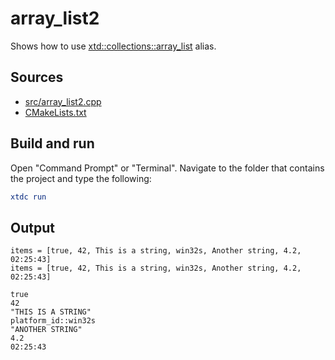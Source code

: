 # array_list2

Shows how to use [xtd::collections::array_list](https://gammasoft71.github.io/xtd/reference_guides/latest/group__collections.html#gaf18249e78122f5f0f0f09003cf6abc5c) alias.

## Sources

* [src/array_list2.cpp](src/array_list2.cpp)
* [CMakeLists.txt](CMakeLists.txt)

## Build and run

Open "Command Prompt" or "Terminal". Navigate to the folder that contains the project and type the following:

```cmake
xtdc run
```

## Output

```
items = [true, 42, This is a string, win32s, Another string, 4.2, 02:25:43]
items = [true, 42, This is a string, win32s, Another string, 4.2, 02:25:43]

true
42
"THIS IS A STRING"
platform_id::win32s
"ANOTHER STRING"
4.2
02:25:43
```
